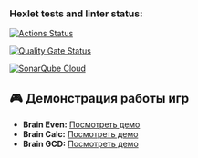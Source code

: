 ### Hexlet tests and linter status:
[![Actions Status](https://github.com/Estepa08/frontend-project-44/actions/workflows/hexlet-check.yml/badge.svg)](https://github.com/Estepa08/frontend-project-44/actions)

[![Quality Gate Status](https://sonarcloud.io/api/project_badges/measure?project=Estepa08_frontend-project-44&metric=alert_status)](https://sonarcloud.io/summary/new_code?id=Estepa08_frontend-project-44)

[![SonarQube Cloud](https://sonarcloud.io/images/project_badges/sonarcloud-light.svg)](https://sonarcloud.io/summary/new_code?id=Estepa08_frontend-project-44)



## 🎮 Демонстрация работы игр

- **Brain Even:** [Посмотреть демо](https://asciinema.org/a/iWpuq5egeknqrzrGFGWLnoC4L)
- **Brain Calc:** [Посмотреть демо](https://asciinema.org/a/Z5qpuIxz63YIT2gB1tzNalFof)
- **Brain GCD:**  [Посмотреть демо](https://asciinema.org/a/LdaI3BXHd66G83hL2LxgWs3rX)


